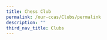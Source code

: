 ```yaml
---
title: Chess Club
permalink: /our-ccas/Clubs/permalink
description: ""
third_nav_title: Clubs
---
```

